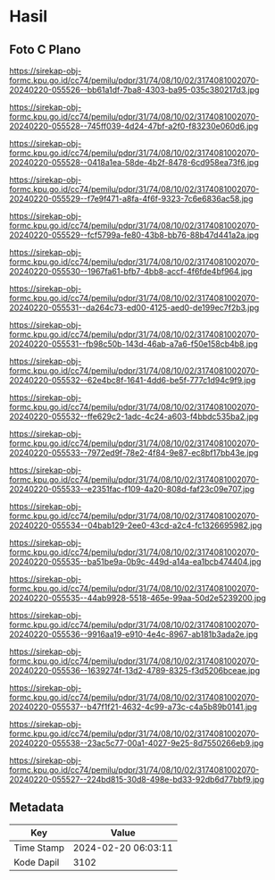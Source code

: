 # Hasil

## Foto C Plano

https://sirekap-obj-formc.kpu.go.id/cc74/pemilu/pdpr/31/74/08/10/02/3174081002070-20240220-055526--bb61a1df-7ba8-4303-ba95-035c380217d3.jpg

https://sirekap-obj-formc.kpu.go.id/cc74/pemilu/pdpr/31/74/08/10/02/3174081002070-20240220-055528--745ff039-4d24-47bf-a2f0-f83230e060d6.jpg

https://sirekap-obj-formc.kpu.go.id/cc74/pemilu/pdpr/31/74/08/10/02/3174081002070-20240220-055528--0418a1ea-58de-4b2f-8478-6cd958ea73f6.jpg

https://sirekap-obj-formc.kpu.go.id/cc74/pemilu/pdpr/31/74/08/10/02/3174081002070-20240220-055529--f7e9f471-a8fa-4f6f-9323-7c6e6836ac58.jpg

https://sirekap-obj-formc.kpu.go.id/cc74/pemilu/pdpr/31/74/08/10/02/3174081002070-20240220-055529--fcf5799a-fe80-43b8-bb76-88b47d441a2a.jpg

https://sirekap-obj-formc.kpu.go.id/cc74/pemilu/pdpr/31/74/08/10/02/3174081002070-20240220-055530--1967fa61-bfb7-4bb8-accf-4f6fde4bf964.jpg

https://sirekap-obj-formc.kpu.go.id/cc74/pemilu/pdpr/31/74/08/10/02/3174081002070-20240220-055531--da264c73-ed00-4125-aed0-de199ec7f2b3.jpg

https://sirekap-obj-formc.kpu.go.id/cc74/pemilu/pdpr/31/74/08/10/02/3174081002070-20240220-055531--fb98c50b-143d-46ab-a7a6-f50e158cb4b8.jpg

https://sirekap-obj-formc.kpu.go.id/cc74/pemilu/pdpr/31/74/08/10/02/3174081002070-20240220-055532--62e4bc8f-1641-4dd6-be5f-777c1d94c9f9.jpg

https://sirekap-obj-formc.kpu.go.id/cc74/pemilu/pdpr/31/74/08/10/02/3174081002070-20240220-055532--ffe629c2-1adc-4c24-a603-f4bbdc535ba2.jpg

https://sirekap-obj-formc.kpu.go.id/cc74/pemilu/pdpr/31/74/08/10/02/3174081002070-20240220-055533--7972ed9f-78e2-4f84-9e87-ec8bf17bb43e.jpg

https://sirekap-obj-formc.kpu.go.id/cc74/pemilu/pdpr/31/74/08/10/02/3174081002070-20240220-055533--e2351fac-f109-4a20-808d-faf23c09e707.jpg

https://sirekap-obj-formc.kpu.go.id/cc74/pemilu/pdpr/31/74/08/10/02/3174081002070-20240220-055534--04bab129-2ee0-43cd-a2c4-fc1326695982.jpg

https://sirekap-obj-formc.kpu.go.id/cc74/pemilu/pdpr/31/74/08/10/02/3174081002070-20240220-055535--ba51be9a-0b9c-449d-a14a-ea1bcb474404.jpg

https://sirekap-obj-formc.kpu.go.id/cc74/pemilu/pdpr/31/74/08/10/02/3174081002070-20240220-055535--44ab9928-5518-465e-99aa-50d2e5239200.jpg

https://sirekap-obj-formc.kpu.go.id/cc74/pemilu/pdpr/31/74/08/10/02/3174081002070-20240220-055536--9916aa19-e910-4e4c-8967-ab181b3ada2e.jpg

https://sirekap-obj-formc.kpu.go.id/cc74/pemilu/pdpr/31/74/08/10/02/3174081002070-20240220-055536--1639274f-13d2-4789-8325-f3d5206bceae.jpg

https://sirekap-obj-formc.kpu.go.id/cc74/pemilu/pdpr/31/74/08/10/02/3174081002070-20240220-055537--b47f1f21-4632-4c99-a73c-c4a5b89b0141.jpg

https://sirekap-obj-formc.kpu.go.id/cc74/pemilu/pdpr/31/74/08/10/02/3174081002070-20240220-055538--23ac5c77-00a1-4027-9e25-8d7550266eb9.jpg

https://sirekap-obj-formc.kpu.go.id/cc74/pemilu/pdpr/31/74/08/10/02/3174081002070-20240220-055527--224bd815-30d8-498e-bd33-92db6d77bbf9.jpg


## Metadata

| Key        | Value               |
| ---------- | ------------------- |
| Time Stamp | 2024-02-20 06:03:11 |
| Kode Dapil | 3102                |



